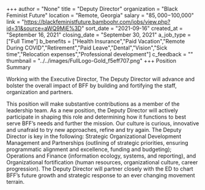 +++
author = "None"
title = "Deputy Director"
organization = "Black Feminist Future"
location = "Remote, Georgia"
salary = "$85,000-$100,000"
link = "https://blackfeministfuture.bamboohr.com/jobs/view.php?id=31&source=aWQ9MjE%3D"
sort_date = "2021-09-16"
created_at = "September 16, 2021"
closing_date = "September 30, 2021"
a_job_type = ["Full Time"]
b_benefits = ["Health Insurance","Paid Vacation","Remote During COVID","Retirement","Paid Leave","Dental","Vision","Sick time","Relocation expenses","Professional development"]
c_feedback = ""
thumbnail = "../../images/FullLogo-Gold_f5eff707.png"
+++
Position Summary

Working with the Executive Director, The Deputy Director will advance and bolster the overall impact of BFF by building and fortifying the staff, organization and partners.  

This position will make substantive contributions as a member of the leadership team. As a new position, the Deputy Director will actively participate in shaping this role and determining how it functions to best serve BFF’s needs and further the mission.  Our culture is curious, innovative and unafraid to try new approaches, refine and try again. The Deputy Director is key in the following: Strategic Organizational Development Management and Partnerships (outlining of strategic priorities, ensuring programmatic alignment and excellence, funding and budgeting); Operations and Finance (information ecology, systems, and reporting), and Organizational fortification (human resources, organizational culture, career progression). The Deputy Director will partner closely with the ED to chart BFF’s future growth and strategic response to an ever changing movement terrain.
